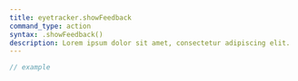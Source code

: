```yaml
---
title: eyetracker.showFeedback
command_type: action
syntax: .showFeedback()
description: Lorem ipsum dolor sit amet, consectetur adipiscing elit.
---
```


```javascript
// example
```